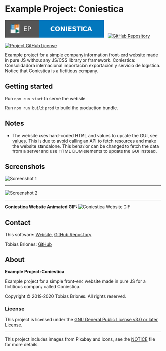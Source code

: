 # Example Project: Coniestica

[![EP](https://raw.githubusercontent.com/tobiasbriones/ep-coniestica/static/badge.svg)](https://tobiasbriones.github.io/ep-coniestica)
&nbsp;
[![GitHub Repository](https://raw.githubusercontent.com/tobiasbriones/general-images/main/example-projects/badges/ep-gh-repo-badge.svg)](https://github.com/tobiasbriones/ep-coniestica)

[![Project GitHub License](https://img.shields.io/github/license/tobiasbriones/ep-coniestica.svg?style=flat-square)](https://github.com/tobiasbriones/ep-coniestica/blob/main/LICENSE)

Example project for a simple company information front-end website made in pure
JS without any JS/CSS library or framework. Coniestica: Consolidadora
internacional importación exportación y servicio de logística. Notice that
Coniestica is a fictitious company.

## Getting started

Run `npm run start` to serve the website.

Run `npm run build:prod` to build the production bundle.

## Notes

- The website uses hard-coded HTML and values to update the GUI,
  see [values](./src/js/values). This is due to avoid calling an API to fetch
  resources and make the website standalone. This behavior can be changed to
  fetch the data from a server and use HTML DOM elements to update the GUI
  instead.

## Screenshots

![Screenshot 1](https://github.com/tobiasbriones/ep-coniestica/releases/download/v2.0.0/screenshot-1.png)

---

![Screenshot 2](https://github.com/tobiasbriones/ep-coniestica/releases/download/v2.0.0/screenshot-2.png)

---

**Coniestica Website Animated GIF:**
![Coniestica Website GIF](https://github.com/tobiasbriones/ep-coniestica/releases/download/v2.0.0/coniestica-website.gif)

## Contact

This software: [Website](https://tobiasbriones.github.io/ep-coniestica),
[GitHub Repository](https://github.com/tobiasbriones/ep-coniestica)

Tobias Briones: [GitHub](https://github.com/tobiasbriones)

## About

**Example Project: Coniestica**

Example project for a simple front-end website made in pure JS for a fictitious
company called Coniestica.

Copyright © 2019-2020 Tobias Briones. All rights reserved.

### License

This project is licensed under
the [GNU General Public License v3.0 or later License](./LICENSE).

---

This project includes images from Pixabay and icons, see the [NOTICE](./NOTICE.md)
file for more details.
